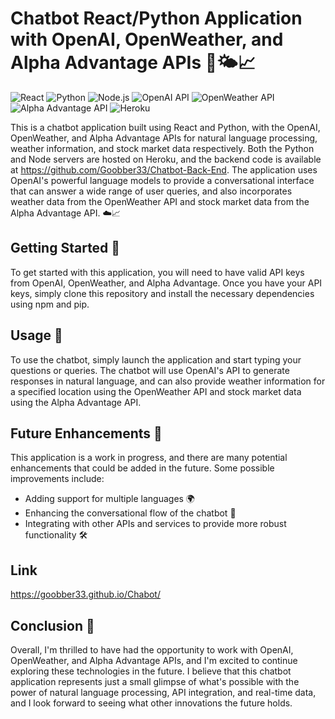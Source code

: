 # Chatbot React/Python Application with OpenAI, OpenWeather, and Alpha Advantage APIs 🤖🌤️📈

![React](https://img.shields.io/static/v1?style=for-the-badge&message=React&color=61DAFB&logo=React&logoColor=FFFFFF&label=)
![Python](https://img.shields.io/static/v1?style=for-the-badge&message=Python&color=3776AB&logo=Python&logoColor=FFFFFF&label=)
![Node.js](https://img.shields.io/static/v1?style=for-the-badge&message=Node.js&color=339933&logo=Node.js&logoColor=FFFFFF&label=)
![OpenAI API](https://img.shields.io/static/v1?style=for-the-badge&message=OpenAI%20API&color=1B1F23&logo=OpenAI&logoColor=FFFFFF&label=)
![OpenWeather API](https://img.shields.io/static/v1?style=for-the-badge&message=OpenWeather%20API&color=FFA500&logo=OpenWeatherMap&logoColor=FFFFFF&label=)
![Alpha Advantage API](https://img.shields.io/static/v1?style=for-the-badge&message=Alpha%20Advantage%20API&color=FFA500&logo=Alpha%20Advantage&logoColor=FFFFFF&label=)
![Heroku](https://img.shields.io/static/v1?style=for-the-badge&message=Heroku&color=430098&logo=Heroku&logoColor=FFFFFF&label=)

This is a chatbot application built using React and Python, with the OpenAI, OpenWeather, and Alpha Advantage APIs for natural language processing, weather information, and stock market data respectively. Both the Python and Node servers are hosted on Heroku, and the backend code is available at https://github.com/Goobber33/Chatbot-Back-End. The application uses OpenAI's powerful language models to provide a conversational interface that can answer a wide range of user queries, and also incorporates weather data from the OpenWeather API and stock market data from the Alpha Advantage API. ☁️📈

## Getting Started 🚀

To get started with this application, you will need to have valid API keys from OpenAI, OpenWeather, and Alpha Advantage. Once you have your API keys, simply clone this repository and install the necessary dependencies using npm and pip.

## Usage 📝

To use the chatbot, simply launch the application and start typing your questions or queries. The chatbot will use OpenAI's API to generate responses in natural language, and can also provide weather information for a specified location using the OpenWeather API and stock market data using the Alpha Advantage API.

## Future Enhancements 🔮

This application is a work in progress, and there are many potential enhancements that could be added in the future. Some possible improvements include:

- Adding support for multiple languages 🌍
- Enhancing the conversational flow of the chatbot 💬
- Integrating with other APIs and services to provide more robust functionality 🛠️

## Link

https://goobber33.github.io/Chabot/

## Conclusion 🎉

Overall, I'm thrilled to have had the opportunity to work with OpenAI, OpenWeather, and Alpha Advantage APIs, and I'm excited to continue exploring these technologies in the future. I believe that this chatbot application represents just a small glimpse of what's possible with the power of natural language processing, API integration, and real-time data, and I look forward to seeing what other innovations the future holds.
